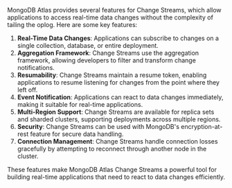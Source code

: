 MongoDB Atlas provides several features for Change Streams, which allow applications to access real-time data changes without the complexity of tailing the oplog. Here are some key features:

1. **Real-Time Data Changes**: Applications can subscribe to changes on a single collection, database, or entire deployment.
2. **Aggregation Framework**: Change Streams use the aggregation framework, allowing developers to filter and transform change notifications.
3. **Resumability**: Change Streams maintain a resume token, enabling applications to resume listening for changes from the point where they left off.
4. **Event Notification**: Applications can react to data changes immediately, making it suitable for real-time applications.
5. **Multi-Region Support**: Change Streams are available for replica sets and sharded clusters, supporting deployments across multiple regions.
6. **Security**: Change Streams can be used with MongoDB's encryption-at-rest feature for secure data handling.
7. **Connection Management**: Change Streams handle connection losses gracefully by attempting to reconnect through another node in the cluster.

These features make MongoDB Atlas Change Streams a powerful tool for building real-time applications that need to react to data changes efficiently.


